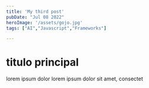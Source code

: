 ```yaml
---
title: 'My third post'
pubDate: "Jul 08 2022"
heroImage: '/assets/gojo.jpg'
tags: ["AI","Javascript","Frameworks"]

---
```

# titulo principal

lorem ipsum dolor lorem ipsum dolor sit amet, consectet